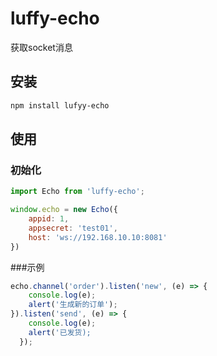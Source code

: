 # luffy-echo
获取socket消息

## 安装

``` bash
npm install lufyy-echo
```
  
## 使用

### 初始化

``` js
import Echo from 'luffy-echo';

window.echo = new Echo({
    appid: 1,
    appsecret: 'test01',
    host: 'ws://192.168.10.10:8081'
})

```

###示例
``` js
echo.channel('order').listen('new', (e) => {
    console.log(e);
    alert('生成新的订单');
}).listen('send', (e) => {
    console.log(e);
    alert('已发货);
  });
```